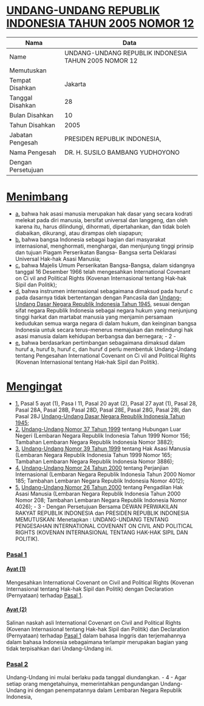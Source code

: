# [UNDANG-UNDANG REPUBLIK INDONESIA TAHUN 2005 NOMOR 12](http://example.org/legal/document/uu/2005/12)

| Nama | Data |
| ------ | ----- |
|Name|UNDANG-UNDANG REPUBLIK INDONESIA TAHUN 2005 NOMOR 12|
|Memutuskan||
|Tempat Disahkan|Jakarta|
|Tanggal Disahkan|28|
|Bulan Disahkan|10|
|Tahun Disahkan|2005|
|Jabatan Pengesah|PRESIDEN REPUBLIK INDONESIA,|
|Nama Pengesah|DR. H. SUSILO BAMBANG YUDHOYONO|
|Dengan Persetujuan||
# [Menimbang](http://example.org/legal/document/uu/2005/12/menimbang)

* [a.](http://example.org/legal/document/uu/2005/12/menimbang/point/a) bahwa hak asasi manusia merupakan hak dasar yang secara kodrati melekat pada diri manusia, bersifat universal dan langgeng, dan oleh karena itu, harus dilindungi, dihormati, dipertahankan, dan tidak boleh diabaikan, dikurangi, atau dirampas oleh siapapun;
* [b.](http://example.org/legal/document/uu/2005/12/menimbang/point/b) bahwa bangsa Indonesia sebagai bagian dari masyarakat internasional, menghormati, menghargai, dan menjunjung tinggi prinsip dan tujuan Piagam Perserikatan Bangsa- Bangsa serta Deklarasi Universal Hak-hak Asasi Manusia;
* [c.](http://example.org/legal/document/uu/2005/12/menimbang/point/c) bahwa Majelis Umum Perserikatan Bangsa-Bangsa, dalam sidangnya tanggal 16 Desember 1966 telah mengesahkan International Covenant on Ci vil and Political Rights (Kovenan Internasional tentang Hak-hak Sipil dan Politik);
* [d.](http://example.org/legal/document/uu/2005/12/menimbang/point/d) bahwa instrumen internasional sebagaimana dimaksud pada huruf c pada dasarnya tidak bertentangan dengan Pancasila dan [Undang-Undang Dasar Negara Republik Indonesia Tahun 1945](http://example.org/legal/document/uu), sesuai dengan sifat negara Republik Indonesia sebagai negara hukum yang menjunjung tinggi harkat dan martabat manusia yang menjamin persamaan kedudukan semua warga negara di dalam hukum, dan keinginan bangsa Indonesia untuk secara terus-menerus memajukan dan melindungi hak asasi manusia dalam kehidupan berbangsa dan bernegara; - 2 -
* [e.](http://example.org/legal/document/uu/2005/12/menimbang/point/e) bahwa berdasarkan pertimbangan sebagaimana dimaksud dalam huruf a, huruf b, huruf c, dan huruf d perlu membentuk Undang-Undang tentang Pengesahan International Covenant on Ci vil and Political Rights (Kovenan Internasional tentang Hak-hak Sipil dan Politik).
# [Mengingat](http://example.org/legal/document/uu/2005/12/mengingat)

* [1.](http://example.org/legal/document/uu/2005/12/mengingat/point/0001) Pasal 5 ayat (1), Pasa l 11, Pasal 20 ayat (2), Pasal 27 ayat (1), Pasal 28, Pasal 28A, Pasal 28B, Pasal 28D, Pasal 28E, Pasal 28G, Pasal 28I, dan Pasal 28J [Undang-Undang Dasar Negara Republik Indonesia Tahun 1945](http://example.org/legal/document/uu);
* [2.](http://example.org/legal/document/uu/2005/12/mengingat/point/0002) [Undang-Undang Nomor 37 Tahun 1999](http://example.org/legal/document/uu/1999/37) tentang Hubungan Luar Negeri (Lembaran Negara Republik Indonesia Tahun 1999 Nomor 156; Tambahan Lembaran Negara Republik Indonesia Nomor 3882);
* [3.](http://example.org/legal/document/uu/2005/12/mengingat/point/0003) [Undang-Undang Nomor 39 Tahun 1999](http://example.org/legal/document/uu/1999/39) tentang Hak Asasi Manusia (Lembaran Negara Republik Indonesia Tahun 1999 Nomor 165; Tambahan Lembaran Negara Republik Indonesia Nomor 3886);
* [4.](http://example.org/legal/document/uu/2005/12/mengingat/point/0004) [Undang-Undang Nomor 24 Tahun 2000](http://example.org/legal/document/uu/2000/24) tentang Perjanjian Internasional (Lembaran Negara Republik Indonesia Tahun 2000 Nomor 185; Tambahan Lembaran Negara Republik Indonesia Nomor 4012);
* [5.](http://example.org/legal/document/uu/2005/12/mengingat/point/0005) [Undang-Undang Nomor 26 Tahun 2000](http://example.org/legal/document/uu/2000/26) tentang Pengadilan Hak Asasi Manusia (Lembaran Negara Republik Indonesia Tahun 2000 Nomor 208; Tambahan Lembaran Negara Republik Indonesia Nomor 4026); - 3 - Dengan Persetujuan Bersama DEWAN PERWAKILAN RAKYAT REPUBLIK INDONESIA dan PRESIDEN REPUBLIK INDONESIA MEMUTUSKAN: Menetapkan : UNDANG-UNDANG TENTANG PENGESAHAN INTERNATIONAL COVENANT ON CIVIL AND POLITICAL RIGHTS (KOVENAN INTERNASIONAL TENTANG HAK-HAK SIPIL DAN POLlTIK).

### [Pasal 1](http://example.org/legal/document/uu/2005/12/pasal/0001)

#### [Ayat (1)](http://example.org/legal/document/uu/2005/12/pasal/0001/version/20051028/ayat/0001)
Mengesahkan International Covenant on Civil and Political Rights (Kovenan Internasional tentang Hak-hak Sipil dan Politik) dengan Declaration (Pernyataan) terhadap [Pasal 1](http://example.org/legal/document/uu/2005/12/pasal/0001).

#### [Ayat (2)](http://example.org/legal/document/uu/2005/12/pasal/0001/version/20051028/ayat/0002)
Salinan naskah asli International Covenant on Civil and Political Rights (Kovenan Internasional tentang Hak-hak Sipil dan Politik) dan Declaration (Pernyataan) terhadap [Pasal 1](http://example.org/legal/document/uu/2005/12/pasal/0001) dalam bahasa Inggris dan terjemahannya dalam bahasa Indonesia sebagaimana terlampir merupakan bagian yang tidak terpisahkan dari Undang-Undang ini.


### [Pasal 2](http://example.org/legal/document/uu/2005/12/pasal/0002)
Undang-Undang ini mulai berlaku pada tanggal diundangkan. - 4 - Agar setiap orang mengetahuinya, memerintahkan pengundangan Undang-Undang ini dengan penempatannya dalam Lembaran Negara Republik Indonesia,
